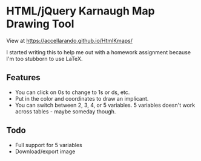 # HTML/jQuery Karnaugh Map Drawing Tool

View at https://accellarando.github.io/HtmlKmaps/

I started writing this to help me out with a homework assignment because I'm too stubborn to use LaTeX.

## Features
- You can click on 0s to change to 1s or ds, etc.
- Put in the color and coordinates to draw an implicant.
- You can switch between 2, 3, 4, or 5 variables. 5 variables doesn't work across tables - maybe someday though.

## Todo
- Full support for 5 variables
- Download/export image
